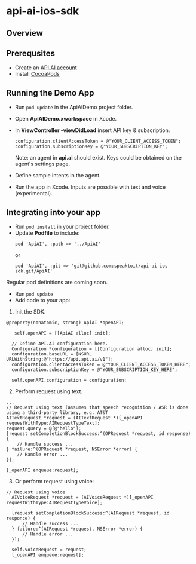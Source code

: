 api-ai-ios-sdk
==============

## Overview

## Prerequsites
* Create an [API.AI account](http://api.ai)
* Install [CocoaPods](http://cocoapods.org/)


## Running the Demo App
* Run ```pod update``` in the ApiAiDemo project folder.
* Open **ApiAIDemo.xworkspace** in Xcode.
* In **ViewController -viewDidLoad** insert API key & subscription.
  ```
  configuration.clientAccessToken = @"YOUR_CLIENT_ACCESS_TOKEN";
  configuration.subscriptionKey = @"YOUR_SUBSCRIPTION_KEY";
  ```
  
  Note: an agent in **api.ai** should exist. Keys could be obtained on the agent's settings page.
  
* Define sample intents in the agent.
* Run the app in Xcode.
  Inputs are possible with text and voice (experimental).


## Integrating into your app
* Run ```pod install``` in your project folder.
* Update **Podfile** to include:
  ```
  pod 'ApiAI', :path => '../ApiAI'
  ```
  or
  ```
  pod 'ApiAI', :git => 'git@github.com:speaktoit/api-ai-ios-sdk.git/ApiAI'
  ```
Regular pod definitions are coming soon.
* Run ```pod update```
* Add code to your app:

1. Init the SDK.
  ```
  @property(nonatomic, strong) ApiAI *openAPI;
  ```
  
  ```
     self.openAPI = [[ApiAI alloc] init];
    
    // Define API.AI configuration here.
    Configuration *configuration = [[Configuration alloc] init];
    configuration.baseURL = [NSURL URLWithString:@"https://api.api.ai/v1"];
    configuration.clientAccessToken = @"YOUR_CLIENT_ACCESS_TOKEN_HERE";
    configuration.subscriptionKey = @"YOUR_SUBSCRIPTION_KEY_HERE";
    
    self.openAPI.configuration = configuration;
  ```

2. Perform request using text.
  ```
  ...
  // Request using text (assumes that speech recognition / ASR is done using a third-party library, e.g. AT&T
  AITextRequest *request = (AITextRequest *)[_openAPI requestWithType:AIRequestTypeText];
  request.query = @[@"hello"];
  [request setCompletionBlockSuccess:^(OPRequest *request, id response) {
      // Handle success ...
  } failure:^(OPRequest *request, NSError *error) {
      // Handle error ...
  }];
  
  [_openAPI enqueue:request];

  ```

3. Or perform request using voice:
  ```
  // Request using voice
    AIVoiceRequest *request = (AIVoiceRequest *)[_openAPI requestWithType:AIRequestTypeVoice];
    
    [request setCompletionBlockSuccess:^(AIRequest *request, id responce) {
        // Handle success ...
    } failure:^(AIRequest *request, NSError *error) {
        // Handle error ...
    }];
    
    self.voiceRequest = request;
    [_openAPI enqueue:request];
  ```
